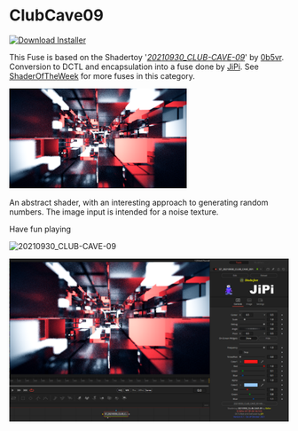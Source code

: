 # ClubCave09
<a href="ClubCave09-Installer.lua" download><img alt="Download Installer" src="https://img.shields.io/static/v1?label=Download&message=ClubCave09-Installer.lua&color=blue" /></a>

This Fuse is based on the Shadertoy '_[20210930_CLUB-CAVE-09](https://www.shadertoy.com/view/ss3SD8)_' by [0b5vr](https://www.shadertoy.com/user/0b5vr). Conversion to DCTL and encapsulation into a fuse done by [JiPi](../../Site/Profiles/JiPi.md). See [ShaderOfTheWeek](README.md) for more fuses in this category.

[![ClubCave09 Thumbnail](ClubCave09.png)](https://www.shadertoy.com/view/ss3SD8 "View on Shadertoy.com")



<!-- +++ DO NOT REMOVE THIS COMMENT +++ DO NOT ADD OR EDIT ANY TEXT BEFORE THIS LINE +++ IT WOULD BE A REALLY BAD IDEA +++ -->

An abstract shader, with an interesting approach to generating random numbers. The image input is intended for a noise texture.

Have fun playing

![20210930_CLUB-CAVE-09](https://user-images.githubusercontent.com/78935215/136195940-27b6d480-b0bf-479c-95be-dfa31060eba9.gif)


[![20210930_CLUB-CAVE-09](ClubCave09_screenshot.png)](20210930_CLUB-CAVE-09.fuse)

<!-- +++ DO NOT REMOVE THIS COMMENT +++ DO NOT EDIT ANY TEXT THAT COMES AFTER THIS LINE +++ TRUST ME: JUST DON'T DO IT +++ -->

